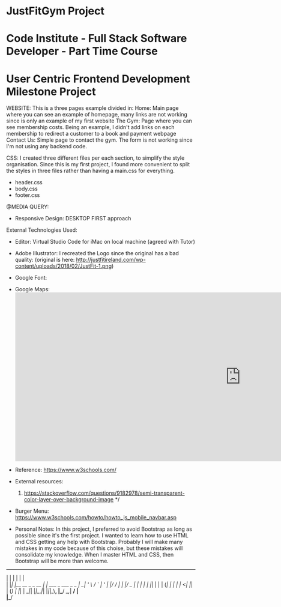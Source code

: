 # JustFitGym Project
# Code Institute - Full Stack Software Developer - Part Time Course
# User Centric Frontend Development Milestone Project


WEBSITE: This is a three pages example divided in:
    Home: Main page where you can see an example of homepage, many links are not working since is only an example of my first website
    The Gym: Page where you can see membership costs. Being an example, I didn't add links on each membership to redirect a customer to a book and payment webpage
    Contact Us: Simple page to contact the gym. The form is not working since I'm not using any backend code.


CSS: I created three different files per each section, to simplify the style organisation. Since this is my first project, I found more convenient to split the styles in three files rather than having a main.css for everything.

- header.css
- body.css
- footer.css


@MEDIA QUERY: 
- Responsive Design: DESKTOP FIRST approach




External Technologies Used:

- Editor: Virtual Studio Code for iMac on local machine (agreed with Tutor)

- Adobe Illustrator: I recreated the Logo since the original has a bad quality: (original is here: http://justfitireland.com/wp-content/uploads/2018/02/JustFit-1.png)

- Google Font: <link href="https://fonts.googleapis.com/css?family=Ubuntu&display=swap" rel="stylesheet">

- Google Maps:  <iframe src="https://www.google.com/maps/embed?pb=!1m18!1m12!1m3!1d2548.3079626594113!2d-8.477173636103595!3d51.906529454441745!2m3!1f0!2f0!3f0!3m2!1i1024!2i768!4f13.1!3m3!1m2!1s0x4844916b2ed0a9d9%3A0x4535ee8f7d933359!2sJust%20Fit%20Gym%20Blackpool!5e0!3m2!1sen!2sie!4v1572637987068!5m2!1sen!2sie" width="1200" height="450" frameborder="0" style="border:0;" allowfullscreen=""></iframe>

- Reference: https://www.w3schools.com/

- External resources:
    1. https://stackoverflow.com/questions/9182978/semi-transparent-color-layer-over-background-image */

- Burger Menu: https://www.w3schools.com/howto/howto_js_mobile_navbar.asp






- Personal Notes:
In this project, I preferred to avoid Bootstrap as long as possible since it's the first project. I wanted to learn how to use HTML and CSS getting any help with Bootstrap. Probably I will make many mistakes in my code because of this choise, but these mistakes will consolidate my knowledge. 
When I master HTML and CSS, then Bootstrap will be more than welcome.





 _   _                 _                      
| | | |               | |                     
| |_| |__   __ _ _ __ | | ___   _  ___  _   _ 
| __| '_ \ / _` | '_ \| |/ / | | |/ _ \| | | |
| |_| | | | (_| | | | |   <| |_| | (_) | |_| |
 \__|_| |_|\__,_|_| |_|_|\_\\__, |\___/ \__,_|
                             __/ |            
                            |___/             